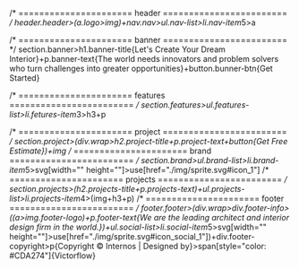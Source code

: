 /* ====================== header ======================== */
header.header>(a.logo>img)+nav.nav>ul.nav-list>li.nav-item*5>a

/* ====================== banner ======================== */
section.banner>h1.banner-title{Let's Create Your Dream Interior}+p.banner-text{The world needs innovators and problem solvers who turn challenges into greater opportunities}+button.bunner-btn{Get Started}

/* ====================== features ======================== */
 section.features>ul.features-list>li.fetures-item*3>h3+p
         
/* ====================== project ======================== */
section.project>(div.wrap>h2.project-title+p.project-text+button{Get Free Estimate})+img
/* ====================== brand ======================== */
section.brand>ul.brand-list>li.brand-item*5>svg[width="" height=""]>use[href="./img/sprite.svg#icon_1"]
/* ====================== projects ======================== */
section.projects>(h2.projects-title+p.projects-text)+ul.projects-list>li.projects-item*4>(img+h3+p)
/* ====================== footer ======================== */
footer.footer>(div.wrap>div.footer-info>((a>img.footer-logo)+p.footer-text{We are the leading architect and interior design firm in the world.})+ul.social-list>li.social-item*5>svg[width="" height=""]>use[href="./img/sprite.svg#icon_social_1"])+div.footer-copyright>p{Copyright © Internos | Designed by}>span[style="color: #CDA274"]{Victorflow}


